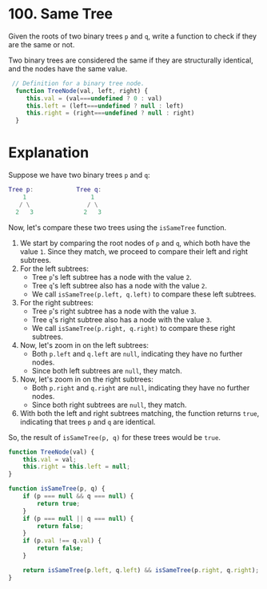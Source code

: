 # 100. Same Tree

Given the roots of two binary trees `p` and `q`, write a function to check if they are the same or not.

Two binary trees are considered the same if they are structurally identical, and the nodes have the same value.
```js
 // Definition for a binary tree node.
  function TreeNode(val, left, right) {
     this.val = (val===undefined ? 0 : val)
     this.left = (left===undefined ? null : left)
     this.right = (right===undefined ? null : right)
  }
 ```

# Explanation
Suppose we have two binary trees `p` and `q`:

```m
Tree p:            Tree q:
    1                  1
   / \                / \
  2   3              2   3
```

Now, let's compare these two trees using the `isSameTree` function.

1. We start by comparing the root nodes of `p` and `q`, which both have the value `1`. Since they match, we proceed to compare their left and right subtrees.
2. For the left subtrees:
   - Tree `p`'s left subtree has a node with the value `2`.
   - Tree `q`'s left subtree also has a node with the value `2`.
   - We call `isSameTree(p.left, q.left)` to compare these left subtrees.
3. For the right subtrees:
   - Tree `p`'s right subtree has a node with the value `3`.
   - Tree `q`'s right subtree also has a node with the value `3`.
   - We call `isSameTree(p.right, q.right)` to compare these right subtrees.
4. Now, let's zoom in on the left subtrees:
   - Both `p.left` and `q.left` are `null`, indicating they have no further nodes.
   - Since both left subtrees are `null`, they match.
5. Now, let's zoom in on the right subtrees:
   - Both `p.right` and `q.right` are `null`, indicating they have no further nodes.
   - Since both right subtrees are `null`, they match.
6. With both the left and right subtrees matching, the function returns `true`, indicating that trees `p` and `q` are identical.

So, the result of `isSameTree(p, q)` for these trees would be `true`.

```js
function TreeNode(val) {
    this.val = val;
    this.right = this.left = null;
}

function isSameTree(p, q) {
    if (p === null && q === null) {
        return true;
    }
    if (p === null || q === null) {
        return false;
    }
    if (p.val !== q.val) {
        return false;
    }

    return isSameTree(p.left, q.left) && isSameTree(p.right, q.right);
}
```